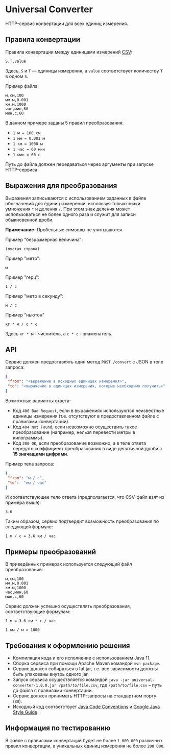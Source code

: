 # Universal Converter
HTTP-сервис конвертации для всех единиц измерения.

## Правила конвертации
Правила конвертации между единицами измерений
 [CSV](https://en.wikipedia.org/wiki/Comma-separated_values):
```csv
S,T,value
```
Здесь, `S` и `T` — единицы измерения, а `value` соответствует количеству `T` в одном `S`.

Пример файла:
```csv
м,см,100
мм,м,0.001
км,м,1000
час,мин,60
мин,с,60
```
В данном примере заданы 5 правил преобразования:
- `1 м = 100 см`
- `1 мм = 0.001 м`
- `1 км = 1000 м`
- `1 час = 60 мин`
- `1 мин = 60 с`

Путь до файла должен передаваться через аргументы при запуске HTTP-сервиса.

## Выражения для преобразования
Выражения записываются с использованием заданных в файле обозначений для единиц измерений,
используя только знаки умножения `*` и деления `/`.
При этом знак деления может использоваться не более одного раза и служит для записи обыкновенной дроби.

**Примечание.** Пробельные символы не учитываются.

Пример "безразмерная величина":
```text
(пустая строка)
```

Пример "метр":
```text
м
```

Пример "герц":
```text
1 / с
```

Пример "метр в секунду":
```text
м / с
```

Пример "ньютон"
```text
кг * м / с * с
```
Здесь `кг * м` - числитель, а `c * c` - знаменатель.

## API
Сервис должен предоставлять один метод `POST /convert` с JSON в теле запроса: 
```json
{
 "from": "<выражение в исходных единицах измерения>",
 "to": "<выражение в единицах измерения, которые необходимо получить>"
}
```

Возможные варианты ответа:
- Код `400 Bad Request`, если в выражениях используются неизвестные единицы измерения
(т.е. отсутствуют в предоставленном файле с правилами конвертации).
- Код `404 Not Found`, если невозможно осуществить такое преобразование
(например, нельзя перевести метры в килограммы).
- Код `200 OK`, если преобразование возможно,
а в теле ответа передать коэффициент преобразования в виде десятичной дроби с **15 значащими цифрами**.

Пример тела запроса:
```json
{
 "from": "м / с",
 "to":  "км / час"
}
```
И соответствующее тело ответа (предполагается, что CSV-файл взят из примера выше):
```text
3.6
```
Таким образом, сервис подтвердит возможность преобразования по следующей формуле:
```text
1 м / с = 3.6 км / час
```

## Примеры преобразований
В приведённых примерах используется следующий файл преобразований:
```csv
м,см,100
мм,м,0.001
км,м,1000
час,мин,60
мин,с,60
```

Сервис должен успешно осуществлять преобразования, соответствующие формулам:
```text
1 м = 3.6 км * с / час
```
```text
1 км / м = 1000
```

## Требования к оформлению решения
- Компиляция кода и его исполнение c использованием Java 11.
- Сборка сервиса при помощи Apache Maven командой `mvn package`.
- Сервис должен собираться в fat jar, т.е. все зависимости должны быть упакованы внутрь одного jar.
- Запуск сервиса осуществляется командой `java -jar universal-converter-1.0.0.jar /path/to/file.csv`,
где `/path/to/file.csv` – путь до файла с правилами конвертации.
- Сервис должен принимать HTTP-запросы на стандартном порту (`80`).
- Исходный код соответствует [Java Code Conventions](https://www.oracle.com/technetwork/java/codeconventions-150003.pdf)
и [Google Java Style Guide](https://google.github.io/styleguide/javaguide.html).

## Информация по тестированию
В файле с правилами конвертаций будет не более `1 000 000` различных правил конвертации,
а уникальных единиц измерения не более `200 000`.
